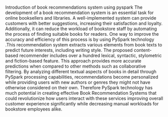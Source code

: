 Introduction of book recommendations system using pyspark 
The development of a book recommendation system is an essential task for online booksellers 
and libraries. A well-implemented system can provide customers with better suggestions, 
increasing their satisfaction and loyalty. Additionally, it can reduce the workload of bookstore 
staff by automating the process of finding suitable books for readers. One way to improve the 
accuracy and efficiency of this process is by using PySpark technology .This recommendation 
system extracts various elements from book texts to predict future interests, including writing 
style. The proposed content-based recommender includes over a hundred lexical, syntactic, 
stylometric and fiction-based feature. This approach provides more accurate predictions when 
compared to other methods such as collaborative filtering. By analyzing different textual 
aspects of books in detail through PySpark processing capabilities, recommendations become 
personalized while providing users with new authors or genres they might not have otherwise 
considered on their own. Therefore PySpark technology has much potential in creating effective 
Book Recommendation Systems that could revolutionize how users interact with these services 
improving overall customer experience significantly while decreasing manual workloads for 
bookstore employees alike.
